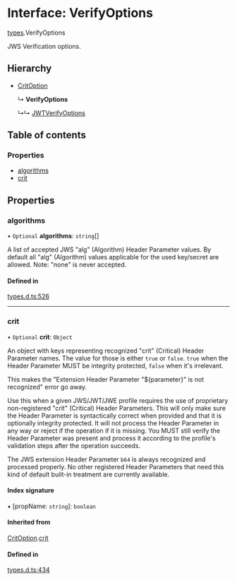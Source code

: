 # Interface: VerifyOptions

[types](../modules/types.md).VerifyOptions

JWS Verification options.

## Hierarchy

- [CritOption](types.critoption.md)

  ↳ **VerifyOptions**

  ↳↳ [JWTVerifyOptions](jwt_verify.jwtverifyoptions.md)

## Table of contents

### Properties

- [algorithms](types.verifyoptions.md#algorithms)
- [crit](types.verifyoptions.md#crit)

## Properties

### algorithms

• `Optional` **algorithms**: `string`[]

A list of accepted JWS "alg" (Algorithm) Header Parameter values.
By default all "alg" (Algorithm) values applicable for the used
key/secret are allowed. Note: "none" is never accepted.

#### Defined in

[types.d.ts:526](https://github.com/panva/jose/blob/v3.13.0/src/types.d.ts#L526)

___

### crit

• `Optional` **crit**: `Object`

An object with keys representing recognized "crit" (Critical) Header Parameter
names. The value for those is either `true` or `false`. `true` when the
Header Parameter MUST be integrity protected, `false` when it's irrelevant.

This makes the "Extension Header Parameter "${parameter}" is not recognized"
error go away.

Use this when a given JWS/JWT/JWE profile requires the use of proprietary
non-registered "crit" (Critical) Header Parameters. This will only make sure
the Header Parameter is syntactically correct when provided and that it is
optionally integrity protected. It will not process the Header Parameter in
any way or reject if the operation if it is missing. You MUST still
verify the Header Parameter was present and process it according to the
profile's validation steps after the operation succeeds.

The JWS extension Header Parameter `b64` is always recognized and processed
properly. No other registered Header Parameters that need this kind of
default built-in treatment are currently available.

#### Index signature

▪ [propName: `string`]: `boolean`

#### Inherited from

[CritOption](types.critoption.md).[crit](types.critoption.md#crit)

#### Defined in

[types.d.ts:434](https://github.com/panva/jose/blob/v3.13.0/src/types.d.ts#L434)

